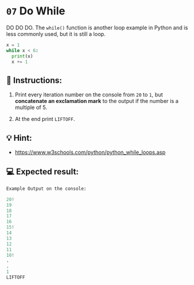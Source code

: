 # `07` Do While

DO DO DO. The `while()` function is another loop example in Python and is less commonly used, but it is still a loop.

```py
x = 1
while x < 6:
  print(x)
  x += 1
```

## 📝 Instructions:

1. Print every iteration number on the console from `20` to `1`, but **concatenate an exclamation mark** to the output if the number is a multiple of 5.

2. At the end print `LIFTOFF`.

## 💡 Hint:

+ https://www.w3schools.com/python/python_while_loops.asp

## 💻 Expected result:

```py
Example Output on the console:

20!
19
18
17
16
15!
14
13
12
11
10!
.
.
1
LIFTOFF
```

